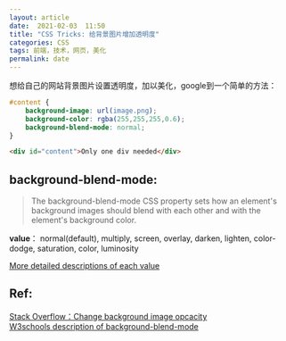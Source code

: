 ```yaml
---
layout: article
date:  2021-02-03  11:50
title: "CSS Tricks: 给背景图片增加透明度"
categories: CSS
tags: 前端，技术，网页，美化
permalink: date
---
```



想给自己的网站背景图片设置透明度，加以美化，google到一个简单的方法：

```css
#content {
    background-image: url(image.png);
    background-color: rgba(255,255,255,0.6);
    background-blend-mode: normal;
}
```
```html
<div id="content">Only one div needed</div>
```

## background-blend-mode:

>The background-blend-mode CSS property sets how an element's background images should blend with each other and with the element's background color.

**value**： normal(default), multiply, screen, overlay, darken, lighten, color-dodge, saturation, color, luminosity

<a href="https://www.w3schools.com/cssref/pr_background-blend-mode.asp"> More detailed descriptions of each value</a><br>


## Ref:
<a href="https://stackoverflow.com/questions/12605908/change-background-image-opacity">Stack Overflow：Change background image opcacity</a><br>
<a href="https://www.w3schools.com/cssref/pr_background-blend-mode.asp"> W3schools description of background-blend-mode</a><br>






